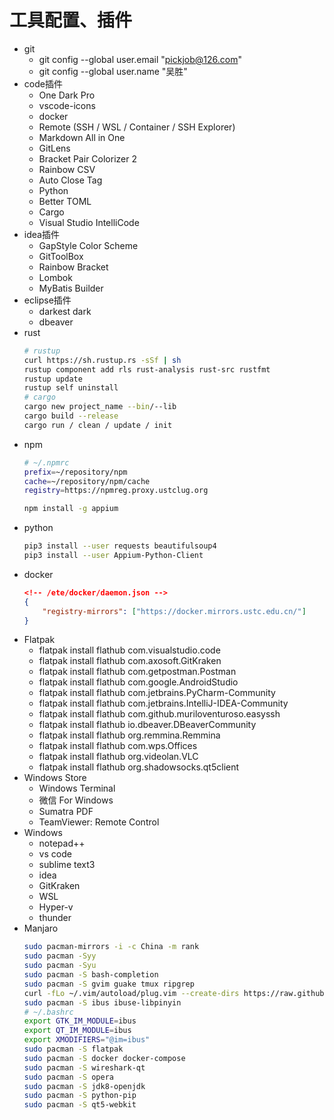 # 工具配置、插件
- git
  - git config --global user.email "pickjob@126.com"
  - git config --global user.name "吴胜"
- code插件
  - One Dark Pro
  - vscode-icons
  - docker
  - Remote (SSH / WSL / Container / SSH Explorer)
  - Markdown All in One
  - GitLens
  - Bracket Pair Colorizer 2
  - Rainbow CSV
  - Auto Close Tag
  - Python
  - Better TOML
  - Cargo
  - Visual Studio IntelliCode
- idea插件
  - GapStyle Color Scheme
  - GitToolBox
  - Rainbow Bracket
  - Lombok
  - MyBatis Builder
- eclipse插件
  - darkest dark
  - dbeaver
- rust
    ```bash
    # rustup
    curl https://sh.rustup.rs -sSf | sh
    rustup component add rls rust-analysis rust-src rustfmt
    rustup update
    rustup self uninstall
    # cargo
    cargo new project_name --bin/--lib
    cargo build --release
    cargo run / clean / update / init
    ```
- npm
    ```bash
    # ~/.npmrc
    prefix=~/repository/npm
    cache=~/repository/npm/cache
    registry=https://npmreg.proxy.ustclug.org

    npm install -g appium
    ```
- python
    ```bash
    pip3 install --user requests beautifulsoup4
    pip3 install --user Appium-Python-Client
    ```
- docker
    ```json
    <!-- /ete/docker/daemon.json -->
    {
        "registry-mirrors": ["https://docker.mirrors.ustc.edu.cn/"]
    }
    ```
- Flatpak
  - flatpak install flathub com.visualstudio.code
  - flatpak install flathub com.axosoft.GitKraken
  - flatpak install flathub com.getpostman.Postman
  - flatpak install flathub com.google.AndroidStudio
  - flatpak install flathub com.jetbrains.PyCharm-Community
  - flatpak install flathub com.jetbrains.IntelliJ-IDEA-Community
  - flatpak install flathub com.github.muriloventuroso.easyssh
  - flatpak install flathub io.dbeaver.DBeaverCommunity
  - flatpak install flathub org.remmina.Remmina
  - flatpak install flathub com.wps.Offices
  - flatpak install flathub org.videolan.VLC
  - flatpak install flathub org.shadowsocks.qt5client
- Windows Store
  - Windows Terminal
  - 微信 For Windows
  - Sumatra PDF
  - TeamViewer: Remote Control
- Windows
  - notepad++
  - vs code
  - sublime text3
  - idea
  - GitKraken
  - WSL
  - Hyper-v
  - thunder
- Manjaro
    ```bash
    sudo pacman-mirrors -i -c China -m rank
    sudo pacman -Syy
    sudo pacman -Syu
    sudo pacman -S bash-completion
    sudo pacman -S gvim guake tmux ripgrep
    curl -fLo ~/.vim/autoload/plug.vim --create-dirs https://raw.githubusercontent.com/junegunn/vim-plug/master/plug.vim
    sudo pacman -S ibus ibuse-libpinyin
    # ~/.bashrc
    export GTK_IM_MODULE=ibus
    export QT_IM_MODULE=ibus
    export XMODIFIERS="@im=ibus"
    sudo pacman -S flatpak
    sudo pacman -S docker docker-compose
    sudo pacman -S wireshark-qt
    sudo pacman -S opera
    sudo pacman -S jdk8-openjdk
    sudo pacman -S python-pip
    sudo pacman -S qt5-webkit
    ```
